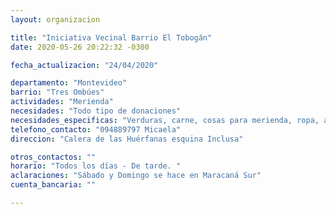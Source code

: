 ```yaml
---
layout: organizacion

title: "Iniciativa Vecinal Barrio El Tobogán"
date: 2020-05-26 20:22:32 -0300

fecha_actualizacion: "24/04/2020"

departamento: "Montevideo"
barrio: "Tres Ombúes"
actividades: "Merienda"
necesidades: "Todo tipo de donaciones"
necesidades_especificas: "Verduras, carne, cosas para merienda, ropa, abrigo"
telefono_contacto: "094889797 Micaela"
direccion: "Calera de las Huérfanas esquina Inclusa"

otros_contactos: ""
horario: "Todos los días - De tarde. "
aclaraciones: "Sábado y Domingo se hace en Maracaná Sur"
cuenta_bancaria: ""

---
```

